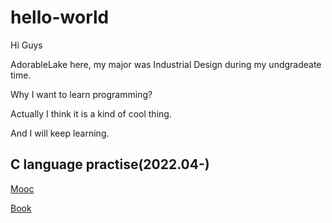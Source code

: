 # hello-world

Hi Guys

AdorableLake here, my major was Industrial Design during my undgradeate time.

Why I want to learn programming?

Actually I think it is a kind of cool thing.

And I will keep learning.

## C language practise(2022.04-)

[Mooc](https://github.com/AdorableLake/hello-world/tree/master/Mooc)

[Book](https://github.com/AdorableLake/hello-world/tree/master/Book)
